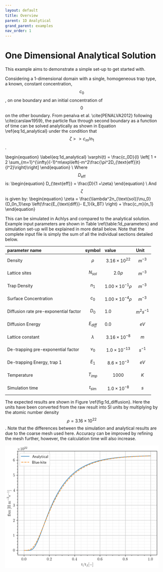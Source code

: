 ```yaml
---
layout: default
title: Overview
parent: 1D Analytical
grand_parent: examples
nav_order: 1
---
```

# One Dimensional Analytical Solution

This example aims to demonstrate a simple set-up to get started with. 

Considering a 1-dimensional domain with a single, homogeneous trap type, a known, constant concentration, $$c_0$$, on one boundary and an initial concentration of $$0$$ on the other boundary. From penalva et al. \cite{PENALVA2012} following \cite{carslaw1959}, the particle flux through second boundary as a function of time can be solved analytically as shown in Equation \ref{eq:1d_analytical} under the condition that $$\zeta >> c_m/n_1$$.

\begin{equation}
\label{eq:1d_analytical}
\varphi(t) = \frac{c_0D}{l} \left[ 1 + 2 \sum_{m=1}^{\infty}(-1)^m\exp\left(-m^2\frac{\pi^2D_{\text{eff}}t}{l^2}\right)\right]
\end{equation} \\
Where $$D_{\text{eff}} $$ is:
\begin{equation}
D_{\text{eff}} = \frac{D}{1 +\zeta}
\end{equation} \\
And $$\zeta$$ is given by:
\begin{equation}
\zeta = \frac{\lambda^2n_{\text{sol}}\nu_0}{D_0n_1}\exp \left(\frac{E_{\text{diff}}- E_1}{k_BT} \right) + \frac{c_m}{n_1}
\end{equation} 

This can be simulated in Achlys and compared to the analytical solution. Example input parameters are shown in Table \ref{table:1d_parameters} and simulation set-up will be explained in more detail below. Note that the complete input file is simply the sum of all the individual sections detailed below. 

| parameter name  | symbol   | value | Unit |
|:-------------|:------------------|:------|:------------|
| Density          | $$\rho$$ | $$3.16\times 10^{22} $$  | $$m^{-3} $$ |
| Lattice sites | $$N_{sol}$$  | $$2.0 \rho$$  | $$m^{-3}$$ |
| Trap Density           | $$n_1$$    | $$1.00\times 10^{-1}\rho $$   | $$m^{-3} $$ |
| Surface Concentration   | $$c_0$$ | $$1.00\times 10^{-4} \rho$$  | $$m^{-3} $$ |
| Diffusion rate pre-exponential factor| $$D_0$$ |1.0 |$$m^{2}s^{-1}$$|
| Diffusion Energy| $$E_{diff}$$ | 0.0 | $$eV$$ |
| Lattice constant | $$\lambda$$ |$$3.16\times 10^{-8}$$|$$m$$ |
| De-trapping pre-exponential factor | $$\nu_0$$|  $$1.0\times 10^{-13} $$|$$s^{-1}$$|
|De-trapping Energy, trap 1 | $$E_{1}$$ | $$8.6\times 10^{-3}$$ | $$eV$$ |
| Temperature |  $$T_{imp}$$|  $$1000$$| $$K$$ |
| Simulation time |$$t_{\text{sim}} $$| $$1.0\times 10^{-8}$$| $$s$$ |

The expected results are shown in Figure \ref{fig:1d_diffusion}. Here the units have been converted from the raw result into SI units by multiplying by the atomic number density $$\rho = 3.16\times 10^{22}$$. Note that the differences between the simulation and analytical results are due to the coarse mesh used here. Accuracy can be improved by refining the mesh further, however, the calculation time will also increase. 

![results_image](assets/figures/1d_diffusion.png)
